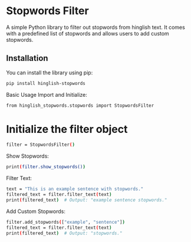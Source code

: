 # Stopwords Filter

A simple Python library to filter out stopwords from hinglish text. It comes with a predefined list of stopwords and allows users to add custom stopwords.

## Installation

You can install the library using pip:

```bash
pip install hinglish-stopwords
```
Basic Usage
Import and Initialize:
```bash
from hinglish_stopwords.stopwords import StopwordsFilter
```
# Initialize the filter object
```bash
filter = StopwordsFilter()
```
Show Stopwords:
```bash
print(filter.show_stopwords())
```
Filter Text:
```bash
text = "This is an example sentence with stopwords."
filtered_text = filter.filter_text(text)
print(filtered_text)  # Output: "example sentence stopwords."
```
Add Custom Stopwords:
```bash
filter.add_stopwords(["example", "sentence"])
filtered_text = filter.filter_text(text)
print(filtered_text)  # Output: "stopwords."
```
